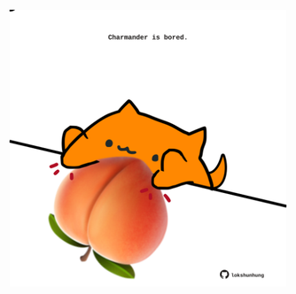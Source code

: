<!-- built at 03/09/2025, 05:00:28 UTC -->
<p align="center">
  <img width="500" height="500" src="./ReadmeImage.svg">
</p>
